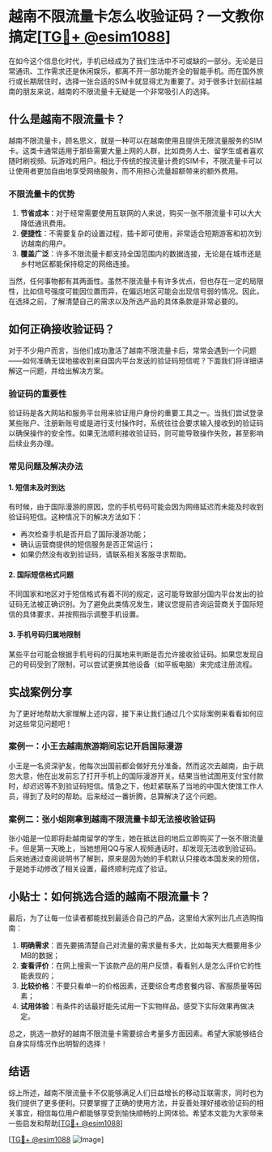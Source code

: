 # 越南不限流量卡怎么收验证码？一文教你搞定[[TG💪+ @esim1088](https://t.me/s/esim1088)]

在如今这个信息化时代，手机已经成为了我们生活中不可或缺的一部分。无论是日常通讯、工作需求还是休闲娱乐，都离不开一部功能齐全的智能手机。而在国外旅行或长期居住时，选择一张合适的SIM卡就显得尤为重要了。对于很多计划前往越南的朋友来说，越南的不限流量卡无疑是一个非常吸引人的选择。

## 什么是越南不限流量卡？

越南不限流量卡，顾名思义，就是一种可以在越南使用且提供无限流量服务的SIM卡。这类卡通常适用于那些需要大量上网的人群，比如商务人士、留学生或者喜欢随时刷视频、玩游戏的用户。相比于传统的按流量计费的SIM卡，不限流量卡可以让使用者更加自由地享受网络服务，而不用担心流量超额带来的额外费用。

### 不限流量卡的优势

1. **节省成本**：对于经常需要使用互联网的人来说，购买一张不限流量卡可以大大降低通讯费用。
2. **便捷性**：不需要复杂的设置过程，插卡即可使用，非常适合短期游客和初次到访越南的用户。
3. **覆盖广泛**：许多不限流量卡都支持全国范围内的数据连接，无论是在城市还是乡村地区都能保持稳定的网络连接。

当然，任何事物都有其两面性。虽然不限流量卡有许多优点，但也存在一定的局限性，比如信号强度可能因位置而异，在偏远地区可能会出现信号弱的情况。因此，在选择之前，了解清楚自己的需求以及所选产品的具体条款是非常必要的。

## 如何正确接收验证码？

对于不少用户而言，当他们成功激活了越南不限流量卡后，常常会遇到一个问题——如何准确无误地接收到来自国内平台发送的验证码短信呢？下面我们将详细讲解这一问题，并给出解决方案。

### 验证码的重要性

验证码是各大网站和服务平台用来验证用户身份的重要工具之一。当我们尝试登录某些账户、注册新账号或是进行支付操作时，系统往往会要求输入接收到的验证码以确保操作的安全性。如果无法顺利接收验证码，则可能导致操作失败，甚至影响后续业务办理。

### 常见问题及解决办法

#### 1. 短信未及时到达
有时候，由于国际漫游的原因，您的手机号码可能会因为网络延迟而未能及时收到验证码短信。这种情况下的解决方法如下：
- 再次检查手机是否开启了国际漫游功能；
- 确认运营商提供的短信服务是否正常运行；
- 如果仍然没有收到验证码，请联系相关客服寻求帮助。

#### 2. 国际短信格式问题
不同国家和地区对于短信格式有着不同的规定，这可能导致部分国内平台发出的验证码无法被正确识别。为了避免此类情况发生，建议您提前咨询运营商关于国际短信的具体要求，并按照指示调整手机设置。

#### 3. 手机号码归属地限制
某些平台可能会根据手机号码的归属地来判断是否允许接收验证码。如果您发现自己的号码受到了限制，可以尝试更换其他设备（如平板电脑）来完成注册流程。

## 实战案例分享

为了更好地帮助大家理解上述内容，接下来让我们通过几个实际案例来看看如何应对这些常见问题吧！

### 案例一：小王去越南旅游期间忘记开启国际漫游

小王是一名资深驴友，他每次出国前都会做好充分准备。然而这次去越南，由于疏忽大意，他在出发前忘了打开手机上的国际漫游开关。结果当他试图用支付宝付款时，却迟迟等不到验证码短信。情急之下，他赶紧联系了当地的中国大使馆工作人员，得到了及时的帮助。后来经过一番折腾，总算解决了这个问题。

### 案例二：张小姐刚拿到越南不限流量卡却无法接收验证码

张小姐是一位即将赴越南留学的学生，她在抵达目的地后立即购买了一张不限流量卡。但是第一天晚上，当她想用QQ与家人视频通话时，却发现无法收到验证码。后来她通过查阅说明书了解到，原来是因为她的手机默认只接收本国发来的短信，于是她手动修改了相关设置，最终顺利完成了验证。

## 小贴士：如何挑选合适的越南不限流量卡？

最后，为了让每一位读者都能找到最适合自己的产品，这里给大家列出几点选购指南：

1. **明确需求**：首先要搞清楚自己对流量的需求量有多大，比如每天大概要用多少MB的数据；
2. **查看评价**：在网上搜索一下该款产品的用户反馈，看看别人是怎么评价它的性能表现的；
3. **比较价格**：不要只看单一的价格因素，还要综合考虑套餐内容、客服质量等因素；
4. **试用体验**：有条件的话最好能先试用一下实物样品，感受下实际效果再做决定。

总之，挑选一款好的越南不限流量卡需要综合考量多方面因素。希望大家能够结合自身实际情况作出明智的选择！

## 结语

综上所述，越南不限流量卡不仅能够满足人们日益增长的移动互联需求，同时也为我们提供了更多便利。只要掌握了正确的使用方法，并妥善处理好接收验证码的相关事宜，相信每位用户都能够享受到愉快顺畅的上网体验。希望本文能为大家带来一些启发和帮助[[TG💪+ @esim1088](https://t.me/s/esim1088)] 

[[TG💪+ @esim1088](https://t.me/s/esim1088) ![Image](https://i.postimg.cc/4NQfJmqS/Snipaste-2025-05-13-00-14-12.png)]